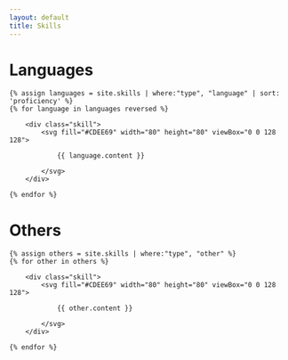 ```yaml
---
layout: default
title: Skills
---
```


<h1>Languages</h1>

<div id="languages" class="skills">

	{% assign languages = site.skills | where:"type", "language" | sort: 'proficiency' %}
	{% for language in languages reversed %}

		<div class="skill">
			<svg fill="#CDEE69" width="80" height="80" viewBox="0 0 128 128">

				{{ language.content }}

			</svg>
		</div>

	{% endfor %}

</div>

<h1>Others</h1>

<div id="others" class="skills">

	{% assign others = site.skills | where:"type", "other" %}
	{% for other in others %}

		<div class="skill">
			<svg fill="#CDEE69" width="80" height="80" viewBox="0 0 128 128">

				{{ other.content }}

			</svg>
		</div>

	{% endfor %}

</div>